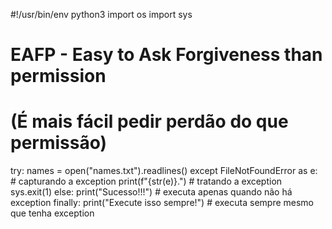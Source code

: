#!/usr/bin/env python3
import os
import sys

# EAFP - Easy to Ask Forgiveness than permission
# (É mais fácil pedir perdão do que permissão)

try:
    names = open("names.txt").readlines()
except FileNotFoundError as e:  # capturando a exception
    print(f"{str(e)}.")  # tratando a exception
    sys.exit(1)
else:
    print("Sucesso!!!")  # executa apenas quando não há exception
finally:
    print("Execute isso sempre!")  # executa sempre mesmo que tenha exception
 
